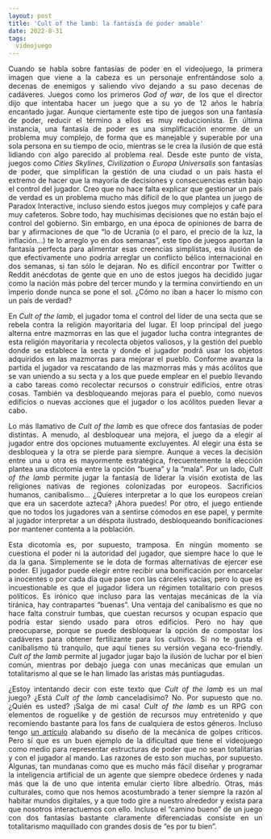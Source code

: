 ```yaml
---
layout: post
title: 'Cult of the lamb: la fantasía de poder amable'
date: 2022-8-31
tags:
  videojuego
---
```

<p style='text-align: justify;'>Cuando se habla sobre fantasías de poder en el videojuego, la primera imagen que viene a la cabeza es un personaje enfrentándose solo a decenas de enemigos y saliendo vivo dejando a su paso decenas de cadáveres. Juegos como los primeros <i>God of war</i>, de los que el director dijo que intentaba hacer un juego que a su yo de 12 años le habría encantado jugar. Aunque ciertamente este tipo de juegos son una fantasía de poder, reducir el término a ellos es muy reduccionista. En última instancia, una fantasía de poder es una simplificación enorme de un problema muy complejo, de forma que es manejable y superable por una sola persona en su tiempo de ocio, mientras se le crea la ilusión de que está lidiando con algo parecido al problema real. Desde este punto de vista, juegos como <i>Cities Skylines</i>, <i>Civilization</i> o <i>Europa Universalis</i> son fantasías de poder, que simplifican la gestión de una ciudad o un país hasta el extremo de hacer que la mayoría de decisiones y consecuencias están bajo el control del jugador. Creo que no hace falta explicar que gestionar un país de verdad es un problema mucho más difícil de lo que plantea un juego de Paradox Interactive, incluso siendo estos juegos muy complejos y café para muy cafeteros. Sobre todo, hay muchísimas decisiones que no están bajo el control del gobierno. Sin embargo, en una época de opiniones de barra de bar y afirmaciones de que “lo de Ucrania (o el paro, el precio de la luz, la inflación…) te lo arreglo yo en dos semanas”, este tipo de juegos aportan la fantasía perfecta para alimentar esas creencias simplistas, esa ilusión de que efectivamente uno podría arreglar un conflicto bélico internacional en dos semanas, si tan sólo le dejaran. No es difícil encontrar por Twitter o Reddit anécdotas de gente que en uno de estos juegos ha decidido jugar como la nación más pobre del tercer mundo y la termina convirtiendo en un imperio donde nunca se pone el sol. ¿Cómo no iban a hacer lo mismo con un país de verdad?</p>

<p style='text-align: justify;'>En <i>Cult of the lamb</i>, el jugador toma el control del líder de una secta que se rebela contra la religión mayoritaria del lugar. El loop principal del juego alterna entre mazmorras en las que el jugador lucha contra integrantes de esta religión mayoritaria y recolecta objetos valiosos, y la gestión del pueblo donde se establece la secta y donde el jugador podrá usar los objetos adquiridos en las mazmorras para mejorar el pueblo. Conforme avanza la partida el jugador va rescatando de las mazmorras más y más acólitos que se van uniendo a su secta y a los que puede emplear en el pueblo llevando a cabo tareas como recolectar recursos o construir edificios, entre otras cosas. También va desbloqueando mejoras para el pueblo, como nuevos edificios o nuevas acciones que el jugador o los acólitos pueden llevar a cabo.</p>

<p style='text-align: justify;'>Lo más llamativo de <i>Cult of the lamb</i> es que ofrece dos fantasías de poder distintas. A menudo, al desbloquear una mejora, el juego da a elegir al jugador entre dos opciones mutuamente excluyentes. Al elegir una ésta se desbloquea y la otra se pierde para siempre. Aunque a veces la decisión entre una u otra es mayormente estratégica, frecuentemente la elección plantea una dicotomía entre la opción “buena” y la “mala”. Por un lado, <i>Cult of the lamb</i> permite jugar la fantasía de liderar la visión exotista de las religiones nativas de regiones colonizadas por europeos. Sacrificios humanos, canibalismo… ¿Quieres interpretar a lo que los europeos creían que era un sacerdote azteca? ¡Ahora puedes! Por otro, el juego entiende que no todos los jugadores van a sentirse cómodos en ese papel, y permite al jugador interpretar a un déspota ilustrado, desbloqueando bonificaciones por mantener contenta a la población.</p>

<p style='text-align: justify;'>Esta dicotomía es, por supuesto, tramposa. En ningún momento se cuestiona el poder ni la autoridad del jugador, que siempre hace lo que le da la gana. Simplemente se le dota de formas alternativas de ejercer ese poder. El jugador puede elegir entre recibir una bonificación por encarcelar a inocentes o por cada día que pase con las cárceles vacías, pero lo que es incuestionable es que el jugador lidera un régimen totalitario con presos políticos. Es irónico que incluso para las ventajas mecánicas de la vía tiránica, hay contrapartes “buenas”. Una ventaja del canibalismo es que no hace falta construir tumbas, que cuestan recursos y ocupan espacio que podría estar siendo usado para otros edificios. Pero no hay que preocuparse, porque se puede desbloquear la opción de compostar los cadáveres para obtener fertilizante para los cultivos. Si no te gusta el canibalismo tú tranquilo, que aquí tienes su versión vegana eco-friendly. <i>Cult of the lamb</i> permite al jugador jugar bajo la ilusión de luchar por el bien común, mientras por debajo juega con unas mecánicas que emulan un totalitarismo al que se le han limado las aristas más puntiagudas.</p>

<p style='text-align: justify;'>¿Estoy intentando decir con este texto que <i>Cult of the lamb</i> es un mal juego? ¿Está <i>Cult of the lamb</i> canceladísimo? No. Por supuesto que no. ¿Quién es usted? ¡Salga de mi casa! <i>Cult of the lamb</i> es un RPG con elementos de roguelike y de gestión de recursos muy entretenido y que recomiendo bastante para los fans de cualquiera de estos géneros. Incluso tengo <a href="https://asielorz.github.io/golpes-criticos-cult-of-the-lamb">un artículo</a> alabando su diseño de la mecánica de golpes críticos. Pero sí que es un buen ejemplo de la dificultad que tiene el videojuego como medio para representar estructuras de poder que no sean totalitarias y con el jugador al mando. Las razones de esto son muchas, por supuesto. Algunas, tan mundanas como que es mucho más fácil diseñar y programar la inteligencia artificial de un agente que siempre obedece órdenes y nada más que la de uno que intenta emular cierto libre albedrío. Otras, más culturales, como que nos hemos acostumbrado a tener siempre la razón al habitar mundos digitales, y a que todo gire a nuestro alrededor y exista para que nosotros interactuemos con ello. Incluso el “camino bueno” de un juego con dos fantasías bastante claramente diferenciadas consiste en un totalitarismo maquillado con grandes dosis de “es por tu bien”.</p>
